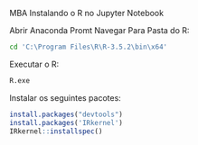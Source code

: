 MBA
Instalando o R no Jupyter Notebook

Abrir Anaconda Promt
Navegar Para Pasta do R:

```bash
cd 'C:\Program Files\R\R-3.5.2\bin\x64'
```
Executar o R:
```bash
R.exe
```

Instalar os seguintes pacotes:
```R
install.packages("devtools")
install.packages('IRkernel')
IRkernel::installspec()
```

